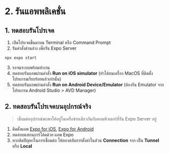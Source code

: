 
# 2. รันแอพพลิเคชั่น

## 1. ทดสอบรันโปรเจค 

1. เปิดโปรเจคขึ้นมาบน Terminal หรือ Command Prompt
2. รันคำสั่งด้านล่าง เพื่อรัน Expo Server

```bash
npx expo start
```

3. รอจนระบบพร้อมทำงาน
4. ทดสอบรันแอพผ่านคำสั่ง **Run on iOS simulator** (ทำได้บนเครื่อง MacOS ที่ติดตั้งโปรแกรมเรียบร้อยแล้วเท่านั้น)
5. ทดสอบรันแอพผ่านคำสั่ง **Run on Android Device/Emulator** (ต้องรัน Emulator จากโปรแกรม Android Studio > AVD Manager)

## 2. ทดสอบรันโปรเจคบนอุปกรณ์จริง

> เชื่อมต่ออุปกรณ์พกพาให้อยู่ในเครือข่ายเดียวกันกับคอมพิวเตอร์ที่รัน Expo Server อยู่

1. ติดตั้งแอพ [Expo for iOS](https://apps.apple.com/us/app/expo-client/id982107779), [Expo for Android](https://play.google.com/store/apps/details?id=host.exp.exponent&hl=th)
2. ทดสอบแสกนบาร์โค้ดด้วย แอพ Expo
3. หากติดปัญหาในการเชื่อมต่อ ให้ลองสลับการตั้งค่าในส่วน **Connection** จาก เป็น **Tunnel** หรือ **Local**


